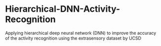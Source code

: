# Hierarchical-DNN-Activity-Recognition
Applying hierarchical deep neural network (DNN) to improve the accuracy of the activity recognition using the extrasensory dataset by UCSD
